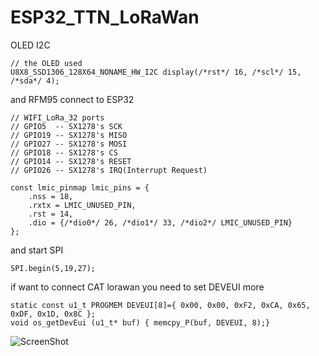 # ESP32_TTN_LoRaWan

OLED I2C 

```
// the OLED used
U8X8_SSD1306_128X64_NONAME_HW_I2C display(/*rst*/ 16, /*scl*/ 15, /*sda*/ 4);
```

and RFM95 connect to ESP32

```
// WIFI_LoRa_32 ports
// GPIO5  -- SX1278's SCK
// GPIO19 -- SX1278's MISO
// GPIO27 -- SX1278's MOSI
// GPIO18 -- SX1278's CS
// GPIO14 -- SX1278's RESET
// GPIO26 -- SX1278's IRQ(Interrupt Request)

const lmic_pinmap lmic_pins = {
    .nss = 18, 
    .rxtx = LMIC_UNUSED_PIN,
    .rst = 14,
    .dio = {/*dio0*/ 26, /*dio1*/ 33, /*dio2*/ LMIC_UNUSED_PIN}
};

```

and start SPI  

```
SPI.begin(5,19,27); 
```

if want to connect CAT lorawan you need to set DEVEUI more

```
static const u1_t PROGMEM DEVEUI[8]={ 0x00, 0x00, 0xF2, 0xCA, 0x65, 0xDF, 0x1D, 0x8C };
void os_getDevEui (u1_t* buf) { memcpy_P(buf, DEVEUI, 8);}
```

![ScreenShot](https://github.com/worrajak/ESP32_TTN_LoRaWan/blob/master/uCCC079.jpg?raw=true)
